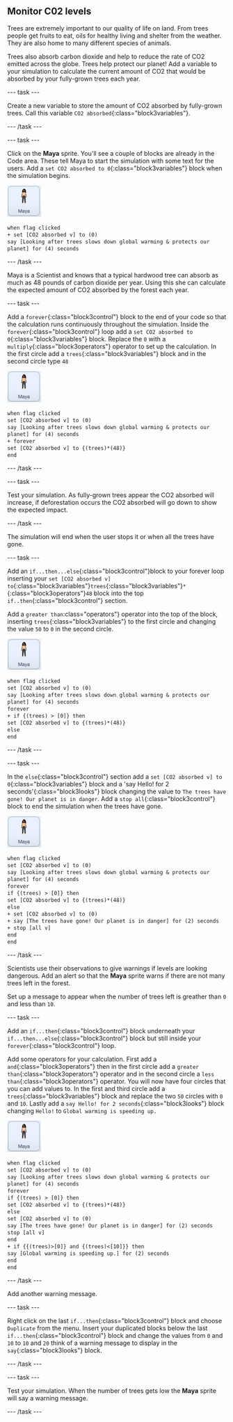 ## Monitor C02 levels

Trees are extremely important to our quality of life on land. From trees people get fruits to eat, oils for healthy living and shelter from the weather. They are also home to many different species of animals.

Trees also absorb carbon dioxide and help to reduce the rate of CO2 emitted across the globe. Trees help protect our planet! Add a variable to your simulation to calculate the current amount of CO2 that would be absorbed by your fully-grown trees each year.

--- task ---

Create a new variable to store the amount of CO2 absorbed by fully-grown trees. Call this variable `CO2 absorbed`{:class="block3variables"}.

--- /task ---

--- task ---

Click on the **Maya** sprite. You'll see a couple of blocks are already in the Code area. These tell Maya to start the simulation with some text for the users. Add a `set CO2 absorbed to 0`{:class="block3variables"} block when the simulation begins.

![image of the Maya sprite](images/maya-sprite.png)

```blocks3
when flag clicked
+ set [CO2 absorbed v] to (0)
say [Looking after trees slows down global warming & protects our planet] for (4) seconds
```

--- /task ---

Maya is a Scientist and knows that a typical hardwood tree can absorb as much as 48 pounds of carbon dioxide per year. Using this she can calculate the expected amount of CO2 absorbed by the forest each year.

--- task ---

Add a `forever`{:class="block3control"} block to the end of your code so that the calculation runs continuously throughout the simulation. Inside the `forever`{:class="block3control"} loop add a `set CO2 absorbed to 0`{:class="block3variables"} block. Replace the `0` with a `multiply`{:class="block3operators"} operator to set up the calculation. In the first circle add a `trees`{:class="block3variables"} block and in the second circle type `48`

![image of the Maya sprite](images/maya-sprite.png)

```blocks3
when flag clicked
set [CO2 absorbed v] to (0)
say [Looking after trees slows down global warming & protects our planet] for (4) seconds
+ forever
set [CO2 absorbed v] to {(trees)*(48)}
end
```

--- /task ---

--- task ---

Test your simulation. As fully-grown trees appear the CO2 absorbed will increase, if deforestation occurs the CO2 absorbed will go down to show the expected impact.

--- /task ---

The simulation will end when the user stops it or when all the trees have gone.

--- task ---

Add an `if...then...else`{:class="block3control"}block to your forever loop inserting your `set [CO2 absorbed v] to`{:class="block3variables"}`trees`{:class="block3variables"}`*`{:class="block3operators"}`48` block into the top `if..then`{:class="block3control"} section.

Add a `greater than`:class="operators"} operator into the top of the block, inserting `trees`{:class="block3variables"} to the first circle and changing the value `50` to `0` in the second circle.

![image of the Maya sprite](images/maya-sprite.png)

```blocks3
when flag clicked
set [CO2 absorbed v] to (0)
say [Looking after trees slows down global warming & protects our planet] for (4) seconds
forever
+ if {(trees) > [0]} then
set [CO2 absorbed v] to {(trees)*(48)}
else
end
```

--- /task ---

--- task ---

In the `else`{:class="block3control"} section add a `set [CO2 absorbed v] to 0`{:class="block3variables"} block and a 'say Hello! for 2 seconds'{:class="block3looks"} block changing the value to `The trees have gone! Our planet is in danger`. Add a `stop all`{:class="block3control"} block to end the simulation when the trees have gone.

![image of the Maya sprite](images/maya-sprite.png)

```blocks3
when flag clicked
set [CO2 absorbed v] to (0)
say [Looking after trees slows down global warming & protects our planet] for (4) seconds
forever
if {(trees) > [0]} then
set [CO2 absorbed v] to {(trees)*(48)}
else
+ set [CO2 absorbed v] to (0)
+ say [The trees have gone! Our planet is in danger] for (2) seconds
+ stop [all v]
end
end
```

--- /task ---

Scientists use their observations to give warnings if levels are looking dangerous. Add an alert so that the **Maya** sprite warns if there are not many trees left in the forest.

Set up a message to appear when the number of trees left is greather than `0` and less than `10`.

--- task ---

Add an `if...then`{:class="block3control"} block underneath your `if...then...else`{:class="block3control"} block but still inside your `forever`{:class="block3control"} loop.

Add some operators for your calculation. First add a `and`{:class="block3operators"} then in the first circle add a `greater than`{:class="block3operators"} operator and in the second circle a `less than`{:class="block3operators"} operator. You will now have four circles that you can add values to. In the first and third circle add a `trees`{:class="block3variables"} block and replace the two `50` circles with `0` and `10`. Lastly add a `say Hello! for 2 seconds`{:class="block3looks"} block changing `Hello!` to `Global warming is speeding up.`

![image of the Maya sprite](images/maya-sprite.png)

```blocks3
when flag clicked
set [CO2 absorbed v] to (0)
say [Looking after trees slows down global warming & protects our planet] for (4) seconds
forever
if {(trees) > [0]} then
set [CO2 absorbed v] to {(trees)*(48)}
else
set [CO2 absorbed v] to (0)
say [The trees have gone! Our planet is in danger] for (2) seconds
stop [all v]
end
+ if {{(trees)>[0]} and {(trees)<[10]}} then
say [Global warming is speeding up.] for (2) seconds
end
end
```

--- /task ---

Add another warning message.

--- task ---

Right click on the last `if...then`{:class="block3control"} block and choose `Duplicate` from the menu. Insert your duplicated blocks below the last `if...then`{:class="block3control"} block and change the values from `0` and `10` to `10` and `20` think of a warning message to display in the `say`{:class="block3looks"} block.

--- /task ---

--- task ---

Test your simulation. When the number of trees gets low the **Maya** sprite will say a warning message.

--- /task ---

